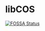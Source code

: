 # libCOS

[![FOSSA Status](https://app.fossa.com/api/projects/git%2Bgithub.com%2Fopen-cos%2Flibcos.svg?type=shield&issueType=license)](https://app.fossa.com/projects/git%2Bgithub.com%2Fopen-cos%2Flibcos?ref=badge_shield&issueType=license)
